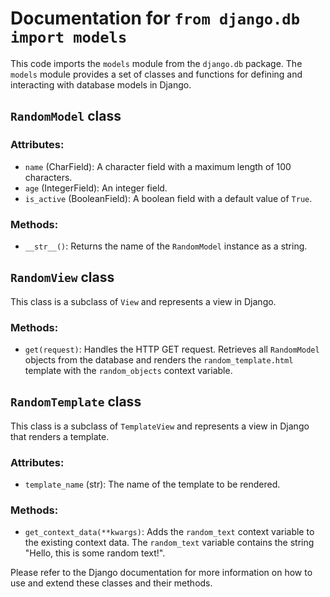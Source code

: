 # Documentation for `from django.db import models`

This code imports the `models` module from the `django.db` package. The `models` module provides a set of classes and functions for defining and interacting with database models in Django.

## `RandomModel` class

### Attributes:
- `name` (CharField): A character field with a maximum length of 100 characters.
- `age` (IntegerField): An integer field.
- `is_active` (BooleanField): A boolean field with a default value of `True`.

### Methods:
- `__str__()`: Returns the name of the `RandomModel` instance as a string.

## `RandomView` class

This class is a subclass of `View` and represents a view in Django.

### Methods:
- `get(request)`: Handles the HTTP GET request. Retrieves all `RandomModel` objects from the database and renders the `random_template.html` template with the `random_objects` context variable.

## `RandomTemplate` class

This class is a subclass of `TemplateView` and represents a view in Django that renders a template.

### Attributes:
- `template_name` (str): The name of the template to be rendered.

### Methods:
- `get_context_data(**kwargs)`: Adds the `random_text` context variable to the existing context data. The `random_text` variable contains the string "Hello, this is some random text!".

Please refer to the Django documentation for more information on how to use and extend these classes and their methods.